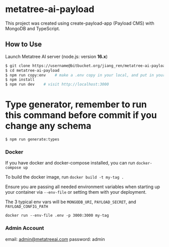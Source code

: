 # metatree-ai-payload

This project was created using create-payload-app (Payload CMS) with MongoDB and TypeScript.

## How to Use

Launch Metatree AI server
(node.js: version **16.x**)

```bash
$ git clone https://username@bitbucket.org/jiang_ren/metatree-ai-payload.git
$ cd metatree-ai-payload
$ npm run copy:env    # make a .env copy in your local, and put in your secrets
$ npm install
$ npm run dev    # visit http://localhost:3000
```

# Type generator, remember to run this command before commit if you change any schema

```
$ npm run generate:types
```

### Docker

If you have docker and docker-compose installed, you can run `docker-compose up`

To build the docker image, run `docker build -t my-tag .`

Ensure you are passing all needed environment variables when starting up your container via `--env-file` or setting them with your deployment.

The 3 typical env vars will be `MONGODB_URI`, `PAYLOAD_SECRET`, and `PAYLOAD_CONFIG_PATH`

`docker run --env-file .env -p 3000:3000 my-tag`

### Admin Account

email: admin@metatreeai.com
password: admin

